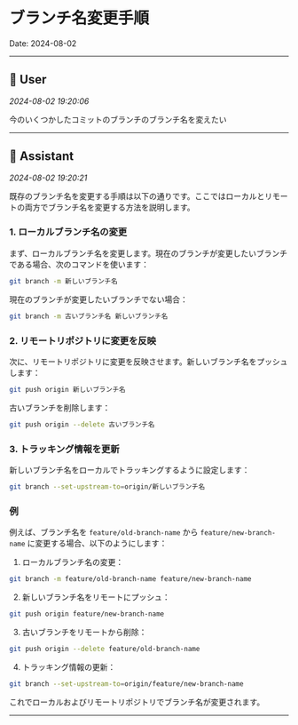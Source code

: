 # ブランチ名変更手順

Date: 2024-08-02

---

## 👤 User
*2024-08-02 19:20:06*

今のいくつかしたコミットのブランチのブランチ名を変えたい

---

## 🤖 Assistant
*2024-08-02 19:20:21*

既存のブランチ名を変更する手順は以下の通りです。ここではローカルとリモートの両方でブランチ名を変更する方法を説明します。

### 1. ローカルブランチ名の変更

まず、ローカルブランチ名を変更します。現在のブランチが変更したいブランチである場合、次のコマンドを使います：

```bash
git branch -m 新しいブランチ名
```

現在のブランチが変更したいブランチでない場合：

```bash
git branch -m 古いブランチ名 新しいブランチ名
```

### 2. リモートリポジトリに変更を反映

次に、リモートリポジトリに変更を反映させます。新しいブランチ名をプッシュします：

```bash
git push origin 新しいブランチ名
```

古いブランチを削除します：

```bash
git push origin --delete 古いブランチ名
```

### 3. トラッキング情報を更新

新しいブランチ名をローカルでトラッキングするように設定します：

```bash
git branch --set-upstream-to=origin/新しいブランチ名
```

### 例

例えば、ブランチ名を `feature/old-branch-name` から `feature/new-branch-name` に変更する場合、以下のようにします：

1. ローカルブランチ名の変更：

```bash
git branch -m feature/old-branch-name feature/new-branch-name
```

2. 新しいブランチ名をリモートにプッシュ：

```bash
git push origin feature/new-branch-name
```

3. 古いブランチをリモートから削除：

```bash
git push origin --delete feature/old-branch-name
```

4. トラッキング情報の更新：

```bash
git branch --set-upstream-to=origin/feature/new-branch-name
```

これでローカルおよびリモートリポジトリでブランチ名が変更されます。

---
